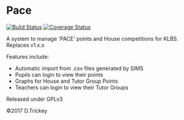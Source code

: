 # Pace

[![Build Status](https://travis-ci.org/trickeydan/Pace.svg?branch=develop)](https://travis-ci.org/trickeydan/Pointer)
[![Coverage Status](https://coveralls.io/repos/github/trickeydan/Pace/badge.svg?branch=develop)](https://coveralls.io/github/trickeydan/Pointer?branch=master)

A system to manage 'PACE' points and House competitions for KLBS. Replaces v1.x.x

Features include:

* Automatic import from .csv files generated by SIMS
* Pupils can login to view their points
* Graphs for House and Tutor Group Points
* Teachers can login to view their Tutor Groups

Released under GPLv3

&copy;2017 D.Trickey